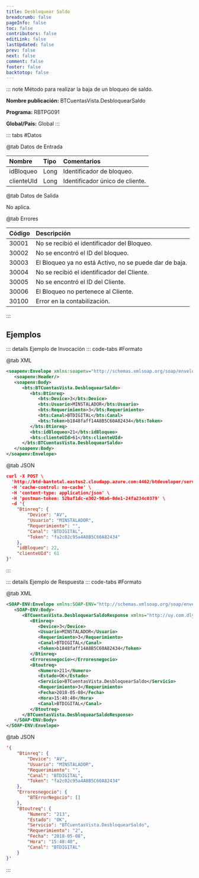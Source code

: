 ```yaml
---
title: Desbloquear Saldo
breadcrumb: false
pageInfo: false
toc: false
contributors: false
editLink: false
lastUpdated: false
prev: false
next: false
comment: false
footer: false
backtotop: false
---
```


<!-- ABRE DATOS DEL MÉTODO -->
::: note Método para realizar la baja de un bloqueo de saldo.

**Nombre publicación:** BTCuentasVista.DesbloquearSaldo

**Programa:** RBTPG091

**Global/País:** Global
:::
<!-- CIERRA DATOS DEL MÉTODO -->

<!-- ABRE TABLA DE DATOS -->
::: tabs #Datos 

@tab Datos de Entrada

Nombre | Tipo | Comentarios
:--------- | :--------- | :---------
idBloqueo | Long | Identificador de bloqueo.
clienteUId | Long | Identificador único de cliente.

@tab Datos de Salida

No aplica.

@tab Errores

Código | Descripción
:--------- | :-----------
30001 | No se recibió el identificador del Bloqueo.
30002 | No se encontró el ID del bloqueo.
30003 | El Bloqueo ya no está Activo, no se puede dar de baja.
30004 | No se recibió el identificador del Cliente.
30005 | No se encontró el ID del Cliente.
30006 | El Bloqueo no pertenece al Cliente.
30100 | Error en la contabilización.
::: 
<!-- CIERRA TABLA DE DATOS -->

## **Ejemplos**

<!-- ABRE EJEMPLO DE INVOCACIÓN -->
::: details Ejemplo de Invocación 
::: code-tabs #Formato

@tab XML
```xml
<soapenv:Envelope xmlns:soapenv="http://schemas.xmlsoap.org/soap/envelope/" xmlns:bts="http://uy.com.dlya.bantotal/BTSOA/">
   <soapenv:Header/>
   <soapenv:Body>
      <bts:BTCuentasVista.DesbloquearSaldo>
         <bts:Btinreq>
            <bts:Device>3</bts:Device>
            <bts:Usuario>MINSTALADOR</bts:Usuario>
            <bts:Requerimiento>3</bts:Requerimiento>
            <bts:Canal>BTDIGITAL</bts:Canal>
            <bts:Token>b1848faff14A8B5C60A82434</bts:Token>
         </bts:Btinreq>
         <bts:idBloqueo>21</bts:idBloqueo>
         <bts:clienteUId>61</bts:clienteUId>
      </bts:BTCuentasVista.DesbloquearSaldo>
   </soapenv:Body>
</soapenv:Envelope>
```

@tab JSON
```json
curl -X POST \
  'http://btd-bantotal.eastus2.cloudapp.azure.com:4462/btdeveloper/servlet/com.dlya.bantotal.odwsbt_BTCuentasVista?BloquearSaldo=' \
  -H 'cache-control: no-cache' \
  -H 'content-type: application/json' \
  -H 'postman-token: 52baf1dc-e302-90a6-0de1-24fa234c0379' \
  -d '{
	"Btinreq": {
		"Device": "AV",
		"Usuario": "MINSTALADOR",
		"Requerimiento": "",
		"Canal": "BTDIGITAL",
		"Token": "fa2c02c95a4A8B5C60A82434"
	},
    "idBloqueo": 22,
    "clienteUId": 61
}'
```
:::
<!-- CIERRA EJEMPLO DE INVOCACIÓN -->

<!-- ABRE EJEMPLO DE RESPUESTA -->
::: details Ejemplo de Respuesta 
::: code-tabs #Formato

@tab XML
```xml
<SOAP-ENV:Envelope xmlns:SOAP-ENV="http://schemas.xmlsoap.org/soap/envelope/" xmlns:xsd="http://www.w3.org/2001/XMLSchema" xmlns:SOAP-ENC="http://schemas.xmlsoap.org/soap/encoding/" xmlns:xsi="http://www.w3.org/2001/XMLSchema-instance">
   <SOAP-ENV:Body>
      <BTCuentasVista.DesbloquearSaldoResponse xmlns="http://uy.com.dlya.bantotal/BTSOA/">
         <Btinreq>
            <Device>3</Device>
            <Usuario>MINSTALADOR</Usuario>
            <Requerimiento>3</Requerimiento>
            <Canal>BTDIGITAL</Canal>
            <Token>b1848faff14A8B5C60A82434</Token>
         </Btinreq>
         <Erroresnegocio></Erroresnegocio>
         <Btoutreq>
            <Numero>211</Numero>
            <Estado>OK</Estado>
            <Servicio>BTCuentasVista.DesbloquearSaldo</Servicio>
            <Requerimiento>3</Requerimiento>
            <Fecha>2018-05-08</Fecha>
            <Hora>15:40:48</Hora>
            <Canal>BTDIGITAL</Canal>
         </Btoutreq>
      </BTCuentasVista.DesbloquearSaldoResponse>
   </SOAP-ENV:Body>
</SOAP-ENV:Envelope>
```

@tab JSON
```json
'{
	"Btinreq": {
		"Device": "AV",
		"Usuario": "MINSTALADOR",
		"Requerimiento": "",
		"Canal": "BTDIGITAL",
		"Token": "fa2c02c95a4A8B5C60A82434"
	},
    "Erroresnegocio": {
        "BTErrorNegocio": []
    },
    "Btoutreq": {
        "Numero": "213",
        "Estado": "OK",
        "Servicio": "BTCuentasVista.DesbloquearSaldo",
        "Requerimiento": "2",
        "Fecha": "2018-05-08",
        "Hora": "15:48:40",
        "Canal": "BTDIGITAL"
    }
}'
```
::: 
<!-- CIERRA EJEMPLO DE RESPUESTA -->
